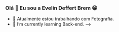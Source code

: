 ### Olá 👋 Eu sou a Evelin Deffert Brem  😁

- 🔭 Atualmente estou trabalhando com Fotografia.
- 🌱 I’m currently learning  Back-end.
-->
